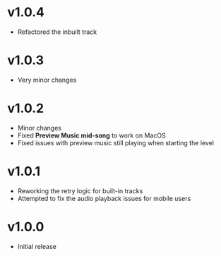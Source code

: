 # v1.0.4
- Refactored the inbuilt track
# v1.0.3
- Very minor changes
# v1.0.2
- Minor changes
- Fixed **Preview Music mid-song** to work on MacOS
- Fixed issues with preview music still playing when starting the level
# v1.0.1
- Reworking the retry logic for built-in tracks
- Attempted to fix the audio playback issues for mobile users
# v1.0.0
- Initial release